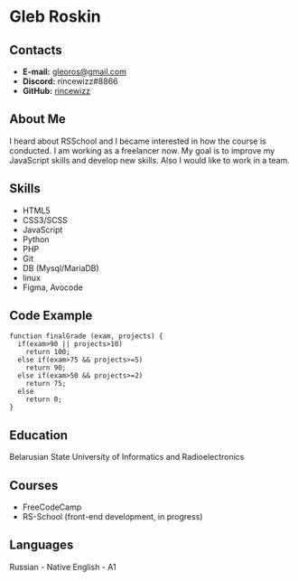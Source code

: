# Gleb Roskin

## Contacts
* **E-mail:** [gleoros@gmail.com](mailto:gleoros@gmail.com)
* **Discord:** rincewizz#8866
* **GitHub:** [rincewizz](https://github.com/rincewizz)


## About Me
I heard about RSSchool and I became interested in how the course is conducted. I am working as a freelancer now. My goal is to improve my JavaScript skills and develop new skills. Also I would like to work in a team.

## Skills
* HTML5
* CSS3/SCSS
* JavaScript
* Python
* PHP
* Git
* DB (Mysql/MariaDB)
* linux
* Figma, Avocode

## Code Example
```
function finalGrade (exam, projects) {
  if(exam>90 || projects>10)
    return 100;
  else if(exam>75 && projects>=5)
    return 90;
  else if(exam>50 && projects>=2)
    return 75;
  else
    return 0;
}
```

## Education
Belarusian State University of Informatics and Radioelectronics

## Courses
+ FreeCodeCamp
+ RS-School (front-end development, in progress)

## Languages
Russian - Native
English - A1 
